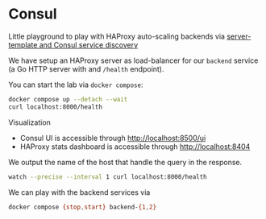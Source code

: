 # Consul


Little playground to play with HAProxy auto-scaling backends via [server-template and Consul service discovery](https://developer.hashicorp.com/consul/docs/discover/load-balancer/ha)

We have setup an HAProxy server as load-balancer for our `backend` service (a Go HTTP server with and `/health` endpoint).

You can start the lab via `docker compose`:
```sh
docker compose up --detach --wait
curl localhost:8000/health
```

Visualization
* Consul UI is accessible through [http://localhost:8500/ui](http://localhost:8500/ui)
* HAProxy stats dashboard is accessible through [http://localhost:8404](http://localhost:8404)


We output the name of the host that handle the query in the response.

```sh
watch --precise --interval 1 curl localhost:8000/health
```

We can play with the backend services via

```sh
docker compose {stop,start} backend-{1,2}
```
